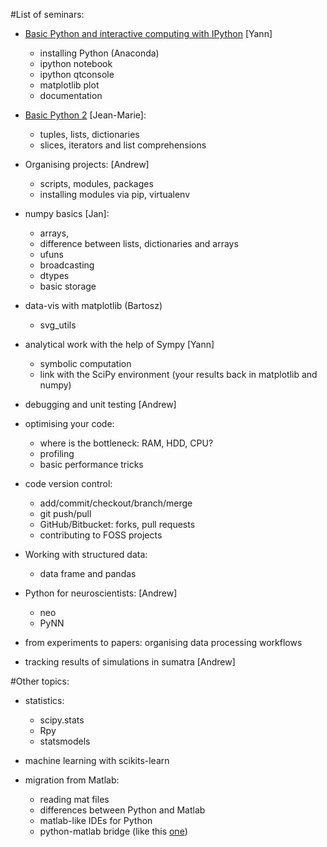 #List of seminars:

* [Basic Python and interactive computing with IPython](http://nbviewer.ipython.org/github/btel/unic_python_course_2014/blob/master/notebooks/01_ipython.ipynb) [Yann]
    - installing Python (Anaconda) 
    - ipython notebook
    - ipython qtconsole
    - matplotlib plot
    - documentation

* [Basic Python 2](http://nbviewer.ipython.org/github/btel/unic_python_course_2014/blob/master/notebooks/02_basic_python.ipynb) [Jean-Marie]:
    - tuples, lists, dictionaries
    - slices, iterators and list comprehensions

* Organising projects: [Andrew]
    - scripts, modules, packages
    - installing modules via pip, virtualenv

* numpy basics [Jan]:
    - arrays,
    - difference between lists, dictionaries and arrays
    - ufuns
    - broadcasting
    - dtypes
    - basic storage

* data-vis with matplotlib (Bartosz)
    - svg_utils

* analytical work with the help of Sympy  [Yann]
    - symbolic computation
    - link with the SciPy environment
     (your results back in matplotlib and numpy)

* debugging and unit testing [Andrew]

* optimising your code:
    - where is the bottleneck: RAM, HDD, CPU?
    - profiling
    - basic performance tricks

* code version control:
    - add/commit/checkout/branch/merge
    - git push/pull
    - GitHub/Bitbucket: forks, pull requests
    - contributing to FOSS projects

* Working with structured data:
    - data frame and pandas

* Python for neuroscientists: [Andrew]
    - neo
    - PyNN

* from experiments to papers: organising data processing workflows

* tracking results of simulations in sumatra [Andrew]

#Other topics:

* statistics:
    - scipy.stats
    - Rpy
    - statsmodels

* machine learning with scikits-learn

* migration from Matlab:
    - reading mat files
    - differences between Python and Matlab
    - matlab-like IDEs for Python
    - python-matlab bridge (like this [one](https://github.com/arokem/python-matlab-bridge))
